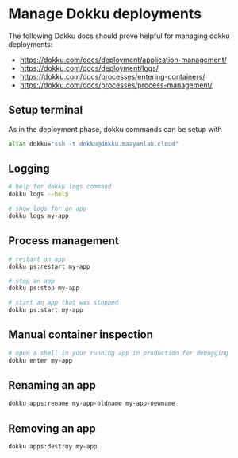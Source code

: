 # Manage Dokku deployments

The following Dokku docs should prove helpful for managing dokku deployments:

- <https://dokku.com/docs/deployment/application-management/>
- <https://dokku.com/docs/deployment/logs/>
- <https://dokku.com/docs/processes/entering-containers/>
- <https://dokku.com/docs/processes/process-management/>

## Setup terminal

As in the deployment phase, dokku commands can be setup with
```bash
alias dokku="ssh -t dokku@dokku.maayanlab.cloud"
```

## Logging

```bash
# help for dokku logs command
dokku logs --help

# show logs for an app
dokku logs my-app
```

## Process management

```bash
# restart an app
dokku ps:restart my-app

# stop an app
dokku ps:stop my-app

# start an app that was stopped
dokku ps:start my-app
```

## Manual container inspection

```bash
# open a shell in your running app in production for debugging
dokku enter my-app
```

## Renaming an app

```bash
dokku apps:rename my-app-oldname my-app-newname
```

## Removing an app

```bash
dokku apps:destroy my-app
```

